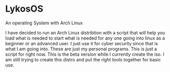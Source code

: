 # LykosOS

An operating System with Arch Linux

I have decided to run an Arch Linux distribtion with a script that will help you load what is needed to start what is needed for any one going into linux as a beginner or an advanced user.  I just use it for cyber security since that is what I am going into.  These are just my personal programs. This is just a script for right now.  This is the beta version while I currently create the iso.  I am still trying to create this distro and put the right tools together for basic use.  


